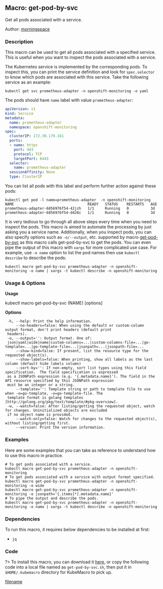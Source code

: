 ## Macro: get-pod-by-svc

Get all pods associated with a service.

Author: [morningspace](https://github.com/morningspace/)

<!-- tabs:start -->

### **Description**


This macro can be used to get all pods associated with a specified service. This is useful when
you want to inspect the pods associated with a service.

The Kubernetes service is implemented by the corresponding pods. To inspect this, you can print
the service definition and look for `spec.selector` to know which pods are associated with this
service. Take the following service as an example:
```shell
kubectl get svc prometheus-adapter -n openshift-monitoring -o yaml
```
The pods should have `name` label with value `prometheus-adapter`:
```yaml
apiVersion: v1
kind: Service
metadata:
  name: prometheus-adapter
  namespace: openshift-monitoring
spec:
  clusterIP: 172.30.179.161
  ports:
  - name: https
    port: 443
    protocol: TCP
    targetPort: 6443
  selector:
    name: prometheus-adapter
  sessionAffinity: None
  type: ClusterIP
```

You can list all pods with this label and perform further action against these pods:
```shell
kubectl get pod -l name=prometheus-adapter  -n openshift-monitoring
NAME                                  READY   STATUS    RESTARTS   AGE
prometheus-adapter-6856976f54-42jzh   1/1     Running   0          3d
prometheus-adapter-6856976f54-d428c   1/1     Running   0          3d
```

It is very tedious to go through all above steps every time when you need to inspect the pods. 
This macro is aimed to automate the processing by just asking you a service name. Additionally, 
when you inspect pods, you can also specify options such as `-o/--output`, etc. supported by macro 
[get-pod-by-svc](docs/get-pod-by-svc) as this macro calls get-pod-by-svc to get the pods.
You can even pipe the output of this macro with `xargs` for more complicated use case. For example,
use `-o name` option to list the pod names then use `kubectl describe` to describe the pods:
```shell
kubectl macro get-pod-by-svc prometheus-adapter -n openshift-monitoring -o name | xargs -t kubectl describe -n openshift-monitoring
```



### **Usage & Options**

**Usage**

kubectl macro get-pod-by-svc (NAME) [options]

**Options**

```
 -h, --help: Print the help information.
     --no-headers=false: When using the default or custom-column output format, don't print headers (default print
 headers).
 -o, --output='': Output format. One of:
 json|yaml|wide|name|custom-columns=...|custom-columns-file=...|go-template=...|go-template-file=...|jsonpath=...|jsonpath-file=...
     --show-kind=false: If present, list the resource type for the requested object(s).
     --show-labels=false: When printing, show all labels as the last column (default hide labels column)
     --sort-by='': If non-empty, sort list types using this field specification.  The field specification is expressed
 as a JSONPath expression (e.g. '{.metadata.name}'). The field in the API resource specified by this JSONPath expression
 must be an integer or a string.
     --template='': Template string or path to template file to use when -o=go-template, -o=go-template-file. The
 template format is golang templates [http://golang.org/pkg/text/template/#pkg-overview].
 -w, --watch=false: After listing/getting the requested object, watch for changes. Uninitialized objects are excluded
 if no object name is provided.
     --watch-only=false: Watch for changes to the requested object(s), without listing/getting first.
     --version: Print the version information.

```

### **Examples**

Here are some examples that you can take as reference to understand how to use this macro in practice.
```shell
# To get pods associated with a service.
kubectl macro get-pod-by-svc prometheus-adapter -n openshift-monitoring
# To get pods associated with a service with output format specified.
kubectl macro get-pod-by-svc prometheus-adapter -n openshift-monitoring -o wide
kubectl macro get-pod-by-svc prometheus-adapter -n openshift-monitoring -o jsonpath='{.items[*].metadata.name}'
# To pipe the output and describe the pods.
kubectl macro get-pod-by-svc prometheus-adapter -n openshift-monitoring -o name | xargs -t kubectl describe -n openshift-monitoring

```

### **Dependencies**

To run this macro, it requires below dependencies to be installed at first:

* `jq`

### **Code**

?> To install this macro, you can download it [here](bin/get-pod-by-svc.sh ':ignore get-pod-by-svc'), or copy the following code into a local file named as `get-pod-by-svc.sh`, then put it in `$HOME/.kubemacro` directory for KubeMacro to pick up.

[filename](../bin/get-pod-by-svc.sh ':include :type=code shell')

<!-- tabs:end -->
